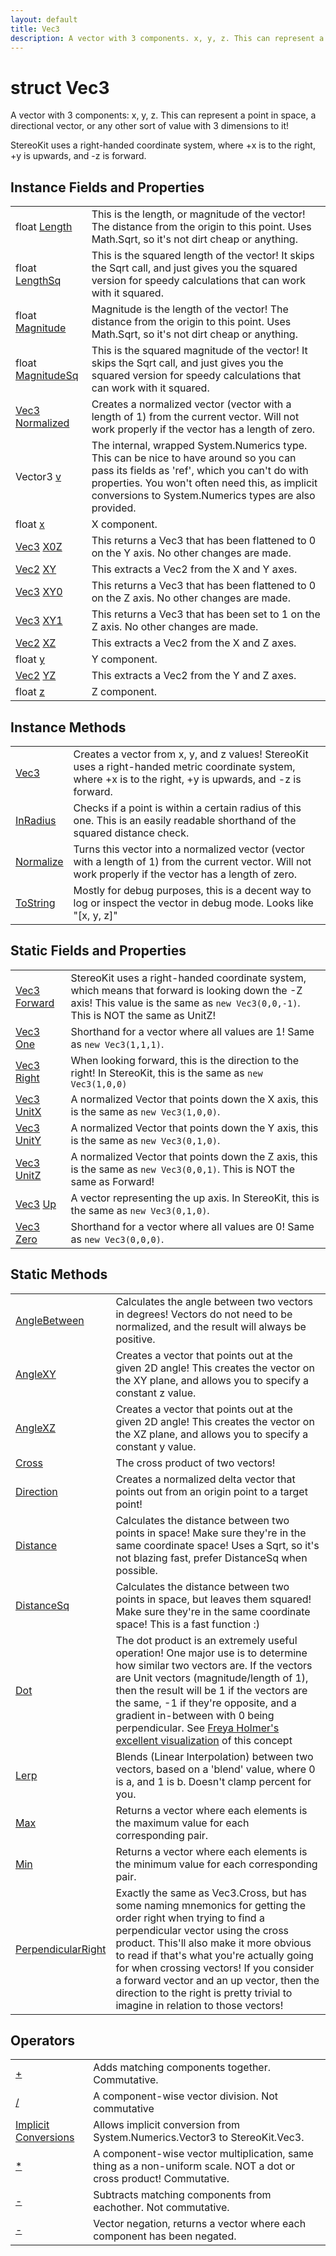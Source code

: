 ```yaml
---
layout: default
title: Vec3
description: A vector with 3 components. x, y, z. This can represent a point in space, a directional vector, or any other sort of value with 3 dimensions to it!  StereoKit uses a right-handed coordinate system, where +x is to the right, +y is upwards, and -z is forward.
---
```

# struct Vec3

A vector with 3 components: x, y, z. This can represent a
point in space, a directional vector, or any other sort of value with
3 dimensions to it!

StereoKit uses a right-handed coordinate system, where +x is to the
right, +y is upwards, and -z is forward.

## Instance Fields and Properties

|  |  |
|--|--|
|float [Length]({{site.url}}/Pages/StereoKit/Vec3/Length.html)|This is the length, or magnitude of the vector! The distance from the origin to this point. Uses Math.Sqrt, so it's not dirt cheap or anything.|
|float [LengthSq]({{site.url}}/Pages/StereoKit/Vec3/LengthSq.html)|This is the squared length of the vector! It skips the Sqrt call, and just gives you the squared version for speedy calculations that can work with it squared.|
|float [Magnitude]({{site.url}}/Pages/StereoKit/Vec3/Magnitude.html)|Magnitude is the length of the vector! The distance from the origin to this point. Uses Math.Sqrt, so it's not dirt cheap or anything.|
|float [MagnitudeSq]({{site.url}}/Pages/StereoKit/Vec3/MagnitudeSq.html)|This is the squared magnitude of the vector! It skips the Sqrt call, and just gives you the squared version for speedy calculations that can work with it squared.|
|[Vec3]({{site.url}}/Pages/StereoKit/Vec3.html) [Normalized]({{site.url}}/Pages/StereoKit/Vec3/Normalized.html)|Creates a normalized vector (vector with a length of 1) from the current vector. Will not work properly if the vector has a length of zero.|
|Vector3 [v]({{site.url}}/Pages/StereoKit/Vec3/v.html)|The internal, wrapped System.Numerics type. This can be nice to have around so you can pass its fields as 'ref', which you can't do with properties. You won't often need this, as implicit conversions to System.Numerics types are also provided.|
|float [x]({{site.url}}/Pages/StereoKit/Vec3/x.html)|X component.|
|[Vec3]({{site.url}}/Pages/StereoKit/Vec3.html) [X0Z]({{site.url}}/Pages/StereoKit/Vec3/X0Z.html)|This returns a Vec3 that has been flattened to 0 on the Y axis. No other changes are made.|
|[Vec2]({{site.url}}/Pages/StereoKit/Vec2.html) [XY]({{site.url}}/Pages/StereoKit/Vec3/XY.html)|This extracts a Vec2 from the X and Y axes.|
|[Vec3]({{site.url}}/Pages/StereoKit/Vec3.html) [XY0]({{site.url}}/Pages/StereoKit/Vec3/XY0.html)|This returns a Vec3 that has been flattened to 0 on the Z axis. No other changes are made.|
|[Vec3]({{site.url}}/Pages/StereoKit/Vec3.html) [XY1]({{site.url}}/Pages/StereoKit/Vec3/XY1.html)|This returns a Vec3 that has been set to 1 on the Z axis. No other changes are made.|
|[Vec2]({{site.url}}/Pages/StereoKit/Vec2.html) [XZ]({{site.url}}/Pages/StereoKit/Vec3/XZ.html)|This extracts a Vec2 from the X and Z axes.|
|float [y]({{site.url}}/Pages/StereoKit/Vec3/y.html)|Y component.|
|[Vec2]({{site.url}}/Pages/StereoKit/Vec2.html) [YZ]({{site.url}}/Pages/StereoKit/Vec3/YZ.html)|This extracts a Vec2 from the Y and Z axes.|
|float [z]({{site.url}}/Pages/StereoKit/Vec3/z.html)|Z component.|

## Instance Methods

|  |  |
|--|--|
|[Vec3]({{site.url}}/Pages/StereoKit/Vec3/Vec3.html)|Creates a vector from x, y, and z values! StereoKit uses a right-handed metric coordinate system, where +x is to the right, +y is upwards, and -z is forward.|
|[InRadius]({{site.url}}/Pages/StereoKit/Vec3/InRadius.html)|Checks if a point is within a certain radius of this one. This is an easily readable shorthand of the squared distance check.|
|[Normalize]({{site.url}}/Pages/StereoKit/Vec3/Normalize.html)|Turns this vector into a normalized vector (vector with a length of 1) from the current vector. Will not work properly if the vector has a length of zero.|
|[ToString]({{site.url}}/Pages/StereoKit/Vec3/ToString.html)|Mostly for debug purposes, this is a decent way to log or inspect the vector in debug mode. Looks like "[x, y, z]"|

## Static Fields and Properties

|  |  |
|--|--|
|[Vec3]({{site.url}}/Pages/StereoKit/Vec3.html) [Forward]({{site.url}}/Pages/StereoKit/Vec3/Forward.html)|StereoKit uses a right-handed coordinate system, which means that forward is looking down the -Z axis! This value is the same as `new Vec3(0,0,-1)`. This is NOT the same as UnitZ!|
|[Vec3]({{site.url}}/Pages/StereoKit/Vec3.html) [One]({{site.url}}/Pages/StereoKit/Vec3/One.html)|Shorthand for a vector where all values are 1! Same as `new Vec3(1,1,1)`.|
|[Vec3]({{site.url}}/Pages/StereoKit/Vec3.html) [Right]({{site.url}}/Pages/StereoKit/Vec3/Right.html)|When looking forward, this is the direction to the right! In StereoKit, this is the same as `new Vec3(1,0,0)`|
|[Vec3]({{site.url}}/Pages/StereoKit/Vec3.html) [UnitX]({{site.url}}/Pages/StereoKit/Vec3/UnitX.html)|A normalized Vector that points down the X axis, this is the same as `new Vec3(1,0,0)`.|
|[Vec3]({{site.url}}/Pages/StereoKit/Vec3.html) [UnitY]({{site.url}}/Pages/StereoKit/Vec3/UnitY.html)|A normalized Vector that points down the Y axis, this is the same as `new Vec3(0,1,0)`.|
|[Vec3]({{site.url}}/Pages/StereoKit/Vec3.html) [UnitZ]({{site.url}}/Pages/StereoKit/Vec3/UnitZ.html)|A normalized Vector that points down the Z axis, this is the same as `new Vec3(0,0,1)`. This is NOT the same as Forward!|
|[Vec3]({{site.url}}/Pages/StereoKit/Vec3.html) [Up]({{site.url}}/Pages/StereoKit/Vec3/Up.html)|A vector representing the up axis. In StereoKit, this is the same as `new Vec3(0,1,0)`.|
|[Vec3]({{site.url}}/Pages/StereoKit/Vec3.html) [Zero]({{site.url}}/Pages/StereoKit/Vec3/Zero.html)|Shorthand for a vector where all values are 0! Same as `new Vec3(0,0,0)`.|

## Static Methods

|  |  |
|--|--|
|[AngleBetween]({{site.url}}/Pages/StereoKit/Vec3/AngleBetween.html)|Calculates the angle between two vectors in degrees! Vectors do not need to be normalized, and the result will always be positive.|
|[AngleXY]({{site.url}}/Pages/StereoKit/Vec3/AngleXY.html)|Creates a vector that points out at the given 2D angle! This creates the vector on the XY plane, and allows you to specify a constant z value.|
|[AngleXZ]({{site.url}}/Pages/StereoKit/Vec3/AngleXZ.html)|Creates a vector that points out at the given 2D angle! This creates the vector on the XZ plane, and allows you to specify a constant y value.|
|[Cross]({{site.url}}/Pages/StereoKit/Vec3/Cross.html)|The cross product of two vectors!|
|[Direction]({{site.url}}/Pages/StereoKit/Vec3/Direction.html)|Creates a normalized delta vector that points out from an origin point to a target point!|
|[Distance]({{site.url}}/Pages/StereoKit/Vec3/Distance.html)|Calculates the distance between two points in space! Make sure they're in the same coordinate space! Uses a Sqrt, so it's not blazing fast, prefer DistanceSq when possible.|
|[DistanceSq]({{site.url}}/Pages/StereoKit/Vec3/DistanceSq.html)|Calculates the distance between two points in space, but leaves them squared! Make sure they're in the same coordinate space! This is a fast function :)|
|[Dot]({{site.url}}/Pages/StereoKit/Vec3/Dot.html)|The dot product is an extremely useful operation! One major use is to determine how similar two vectors are. If the vectors are Unit vectors (magnitude/length of 1), then the result will be 1 if the vectors are the same, -1 if they're opposite, and a gradient in-between with 0 being perpendicular. See [Freya Holmer's excellent visualization](https://twitter.com/FreyaHolmer/status/1200807790580768768) of this concept|
|[Lerp]({{site.url}}/Pages/StereoKit/Vec3/Lerp.html)|Blends (Linear Interpolation) between two vectors, based on a 'blend' value, where 0 is a, and 1 is b. Doesn't clamp percent for you.|
|[Max]({{site.url}}/Pages/StereoKit/Vec3/Max.html)|Returns a vector where each elements is the maximum value for each corresponding pair.|
|[Min]({{site.url}}/Pages/StereoKit/Vec3/Min.html)|Returns a vector where each elements is the minimum value for each corresponding pair.|
|[PerpendicularRight]({{site.url}}/Pages/StereoKit/Vec3/PerpendicularRight.html)|Exactly the same as Vec3.Cross, but has some naming mnemonics for getting the order right when trying to find a perpendicular vector using the cross product. This'll also make it more obvious to read if that's what you're actually going for when crossing vectors!  If you consider a forward vector and an up vector, then the direction to the right is pretty trivial to imagine in relation to those vectors!|

## Operators

|  |  |
|--|--|
|[+]({{site.url}}/Pages/StereoKit/Vec3/op_Addition.html)|Adds matching components together. Commutative.|
|[/]({{site.url}}/Pages/StereoKit/Vec3/op_Division.html)|A component-wise vector division. Not commutative|
|[Implicit Conversions]({{site.url}}/Pages/StereoKit/Vec3/op_Implicit.html)|Allows implicit conversion from System.Numerics.Vector3 to StereoKit.Vec3.|
|[*]({{site.url}}/Pages/StereoKit/Vec3/op_Multiply.html)|A component-wise vector multiplication, same thing as a non-uniform scale. NOT a dot or cross product! Commutative.|
|[-]({{site.url}}/Pages/StereoKit/Vec3/op_Subtraction.html)|Subtracts matching components from eachother. Not commutative.|
|[-]({{site.url}}/Pages/StereoKit/Vec3/op_UnaryNegation.html)|Vector negation, returns a vector where each component has been negated.|
